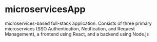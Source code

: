 # microservicesApp
microservices-based full-stack application. Consists of three primary microservices (SSO Authentication, Notification, and Request Management), a frontend using React, and a backend using Node.js
